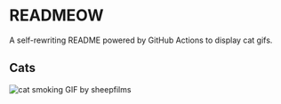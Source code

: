 # READMEOW

A self-rewriting README powered by GitHub Actions to display cat gifs.

## Cats

![cat smoking GIF by sheepfilms](https://media2.giphy.com/media/l0ExdMHUDKteztyfe/200.gif?cid=9acd02dagr2tc2utczkuzb0enhu3uyx4ba2eylhgqbjyonzk&ep=v1_gifs_search&rid=200.gif&ct=g)
